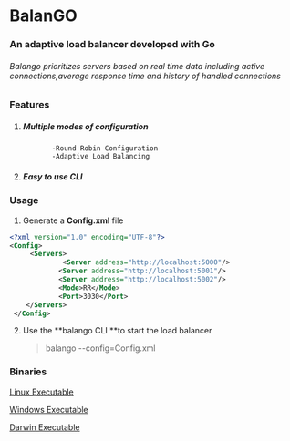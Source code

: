 # **BalanGO**
### An adaptive load balancer developed with Go

######  Balango prioritizes servers based on real time data including active connections,average response time and history of handled connections


### **Features**

 1.  #####   Multiple modes of configuration
                -Round Robin Configuration
                -Adaptive Load Balancing
 2.  #####     Easy to use CLI


### Usage
1.  Generate a **Config.xml** file
```xml     
<?xml version="1.0" encoding="UTF-8"?>
<Config>
  	 <Servers>
    		 <Server address="http://localhost:5000"/>
     		<Server address="http://localhost:5001"/>
     		<Server address="http://localhost:5002"/>
    		<Mode>RR</Mode>
    		<Port>3030</Port>
   	</Servers>
 </Config>
```  

2. Use the **balango CLI **to start the load balancer

    > balango  --config=Config.xml     

### **Binaries**	

[Linux Executable][linexe270420]





[linexe270420]: https://github.com/abhi170599/BalanGO/raw/master/build/Linux/balango
[Windows Executable][winexe270420]





[winexe270420]: https://github.com/abhi170599/BalanGO/raw/master/build/Windows/balango
[Darwin Executable][darexe270420]





[darexe270420]: https://github.com/abhi170599/BalanGO/raw/master/build/Darwin/balango

